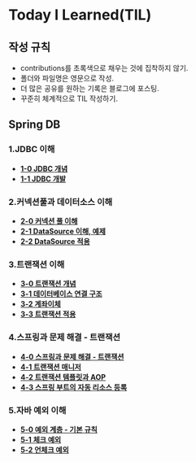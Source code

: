 # Today I Learned(TIL)

## 작성 규칙
- contributions를 초록색으로 채우는 것에 집착하지 않기.
- 폴더와 파일명은 영문으로 작성.
- 더 많은 공유를 원하는 기록은 블로그에 포스팅.
- 꾸준히 체계적으로 TIL 작성하기. 

## Spring DB

### 1.JDBC 이해
 - [**1-0 JDBC 개념**](https://github.com/YeongJae0114/TIL/blob/main/Spring-DB-1/Spring-DB_1-0.md)
 - [**1-1 JDBC 개발**](https://github.com/YeongJae0114/TIL/blob/main/Spring-DB-1/Spring-DB_1-1.md)

### 2.커넥션풀과 데이터소스 이해
 - [**2-0 커넥션 풀 이해**](https://github.com/YeongJae0114/TIL/blob/main/Spring-DB-1/Spring-DB_2-0.md)
 - [**2-1 DataSource 이해, 예제**](https://github.com/YeongJae0114/TIL/blob/main/Spring-DB-1/Spring-DB_2-1.md)
 - [**2-2 DataSource 적용**](https://github.com/YeongJae0114/TIL/blob/main/Spring-DB-1/Spring-DB_2-2.md)

### 3.트랜잭션 이해
 - [**3-0 트랜잭션 개념**](https://github.com/YeongJae0114/TIL/blob/main/Spring-DB-1/Spring-DB_3-0.md)
 - [**3-1 데이터베이스 연결 구조**](https://github.com/YeongJae0114/TIL/blob/main/Spring-DB-1/Spring-DB_3-1.md)
 - [**3-2 계좌이체**](https://github.com/YeongJae0114/TIL/blob/main/Spring-DB-1/Spring-DB_3-2.md)
 - [**3-3 트랜잭션 적용**](https://github.com/YeongJae0114/TIL/blob/main/Spring-DB-1/Spring-DB_3-3.md)


### 4.스프링과 문제 해결 - 트랜잭션 
 - [**4-0 스프링과 문제 해결 - 트랜잭션**](https://github.com/YeongJae0114/TIL/blob/main/Spring-DB-1/Spring-DB_4-0.md)
 - [**4-1 트랜잭션 매니저**](https://github.com/YeongJae0114/TIL/blob/main/Spring-DB-1/Spring-DB_4-1.md)
 - [**4-2 트랜잭션 템플릿과 AOP**](https://github.com/YeongJae0114/TIL/blob/main/Spring-DB-1/Spring-DB_4-2.md)
 - [**4-3 스프링 부트의 자동 리소스 등록**](https://github.com/YeongJae0114/TIL/blob/main/Spring-DB-1/Spring-DB_4-3.md)


### 5.자바 예외 이해
 - [**5-0 예외 계층 - 기본 규칙**](https://github.com/YeongJae0114/TIL/blob/main/Spring-DB-1/Spring-DB_5-0.md)
 - [**5-1 체크 예외**](https://github.com/YeongJae0114/TIL/blob/main/Spring-DB-1/Spring-DB_5-1.md)
 - [**5-2 언체크 예외**](https://github.com/YeongJae0114/TIL/blob/main/Spring-DB-1/Spring-DB_5-2.md)


